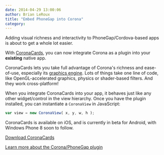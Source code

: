 ```yaml
---
date: 2014-04-29 13:00:06
author: Brian LeRoux
title: "Embed PhoneGap into Corona"
category:
---
```


Adding visual richness and interactivity to PhoneGap/Cordova-based apps is about to get a whole lot easier.

With [CoronaCards](http://coronacards.com/?utm_source=phonegap), you can now integrate Corona as a plugin into your __existing__ native app.

CoronaCards lets you take full advantage of Corona's richness and ease-of-use, especially its [graphics engine](http://coronalabs.com/2d). Lots of things take one line of code, like OpenGL-accelerated graphics, physics or shader-based filters. And they work cross-platform!

When you integrate CoronaCards into your app, it behaves just like any other widget/control in the view hierarchy. Once you have the plugin installed, you can instantiate a `CoronaView` in JavaScript:

```js
var view = new CoronaView( x, y, w, h );
```

CoronaCards is available on iOS, and is currently in beta for Android, with Windows Phone 8 soon to follow.

[Download CoronaCards](http://developer.coronalabs.com/downloads/coronacards)

[Learn more about the Corona/PhoneGap plugin](https://github.com/CoronaCards/plugin-phonegap)
